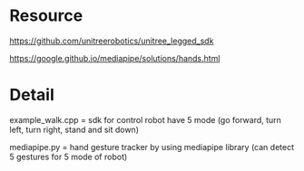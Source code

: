 # Resource

https://github.com/unitreerobotics/unitree_legged_sdk

https://google.github.io/mediapipe/solutions/hands.html


# Detail

example_walk.cpp = sdk for control robot have 5 mode (go forward, turn left, turn right, stand and sit down)

mediapipe.py = hand gesture tracker by using mediapipe library (can detect 5 gestures for 5 mode of robot)

